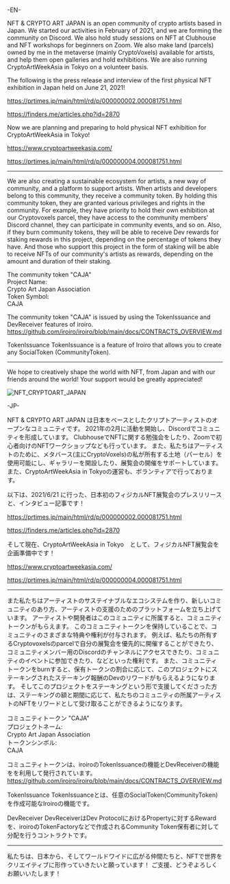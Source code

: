 -EN-

NFT & CRYPTO ART JAPAN is an open community of crypto artists based in Japan.
We started our activities in February of 2021, and we are forming the community on Discord.
We also hold study sessions on NFT at Clubhouse and NFT workshops for beginners on Zoom.
We also make land (parcels) owned by me in the metaverse (mainly CryptoVoxels) available for artists, and help them open galleries and hold exhibitions.
We are also running CryptoArtWeekAsia in Tokyo on a volunteer basis.

The following is the press release and interview of the first physical NFT exhibition in Japan held on June 21, 2021!

https://prtimes.jp/main/html/rd/p/000000002.000081751.html

https://finders.me/articles.php?id=2870

Now we are planning and preparing to hold physical NFT exhibition for CryptoArtWeekAsia in Tokyo!

https://www.cryptoartweekasia.com/

https://prtimes.jp/main/html/rd/p/000000004.000081751.html

----------------

We are also creating a sustainable ecosystem for artists, a new way of community, and a platform to support artists.
When artists and developers belong to this community, they receive a community token.
By holding this community token, they are granted various privileges and rights in the community.
For example, they have priority to hold their own exhibition at our Cryptovoxels parcel, they have access to the community members' Discord channel, they can participate in community events, and so on.
Also, if they burn community tokens, they will be able to receive Dev rewards for staking rewards in this project, depending on the percentage of tokens they have.
And those who support this project in the form of staking will be able to receive NFTs of our community's artists as rewards, depending on the amount and duration of their staking.

The community token "CAJA"<br>
Project Name:<br>
Crypto Art Japan Association<br>
Token Symbol:<br>
CAJA<br>

The community token "CAJA" is issued by using the TokenIssuance and DevReceiver features of iroiro.
https://github.com/iroiro/iroiro/blob/main/docs/CONTRACTS_OVERVIEW.md

TokenIssuance
TokenIssuance is a feature of Iroiro that allows you to create any SocialToken (CommunityToken).

----------------

We hope to creatively shape the world with NFT, from Japan and with our friends around the world!
Your support would be greatly appreciated!


![NFT_CRYPTOART_JAPAN](https://user-images.githubusercontent.com/6801635/121112598-956d4200-c84b-11eb-92d0-5aca1cd7f968.jpg)

-JP-

NFT & CRYPTO ART JAPAN は日本をベースとしたクリプトアーティストのオープンなコミュニティです。
2021年の2月に活動を開始し、Discordでコミュニティを形成しています。
ClubhouseでNFTに関する勉強会をしたり、Zoomで初心者向けのNFTワークショップなども行っています。
また、私たちはアーティストのために、メタバース(主にCryptoVoxels)の私が所有する土地（パーセル）を使用可能にし、ギャラリーを開設したり、展覧会の開催をサポートしています。
また、CryptoArtWeekAsia in Tokyoの運営も、ボランティアで行っております。

以下は、2021/6/21 に行った、日本初のフィジカルNFT展覧会のプレスリリースと、インタビュー記事です！

https://prtimes.jp/main/html/rd/p/000000002.000081751.html

https://finders.me/articles.php?id=2870

そして現在、CryptoArtWeekAsia in Tokyo　として、フィジカルNFT展覧会を企画準備中です！

https://www.cryptoartweekasia.com/

https://prtimes.jp/main/html/rd/p/000000004.000081751.html

----------------

また私たちはアーティストのサステイナブルなエコシステムを作り、新しいコミュニティのあり方、アーティストの支援のためのプラットフォームを立ち上げています。
アーティストや開発者はこのコミュニティに所属すると、コミュニティトークンがもらえます。
このコミュニティトークンを保持していることで、コミュニティのさまざまな特典や権利が付与されます。
例えば、私たちの所有するCryptovoxelsのparcelで自分の展覧会を優先的に開催することができたり、コミュニティメンバー用のDiscordのチャンネルにアクセスできたり、コミュニティのイベントに参加できたり、などといった権利です。
また、コミュニティトークンをburnすると、保有トークンの割合に応じて、このプロジェクトにステーキングされたステーキング報酬のDevのリワードがもらえるようになります。
そしてこのプロジェクトをステーキングという形で支援してくださった方は、ステーキングの額と期間に応じて、私たちのコミュニティの所属アーティストのNFTをリワードとして受け取ることができるようになります。

コミュニティトークン "CAJA"<br>
プロジェクトネーム:<br>
Crypto Art Japan Association<br>
トークンシンボル:<br>
CAJA<br>

コミュニティトークンは、iroiroのTokenIssuanceの機能とDevReceiverの機能をを利用して発行されています。
https://github.com/iroiro/iroiro/blob/main/docs/CONTRACTS_OVERVIEW.md

TokenIssuance
TokenIssuanceとは、任意のSocialToken(CommunityToken)を作成可能なIroiroの機能です。

DevReceiver
DevReceiverはDev ProtocolにおけるPropertyに対するRewardを、iroiroのTokenFactoryなどで作成されるCommunity Token保有者に対して分配を行うコントラクトです。

----------------

私たちは、日本から、そしてワールドワイドに広がる仲間たちと、NFTで世界をクリエイティブに形作っていきたいと願っています！
ご支援、どうぞよろしくお願いいたします！


